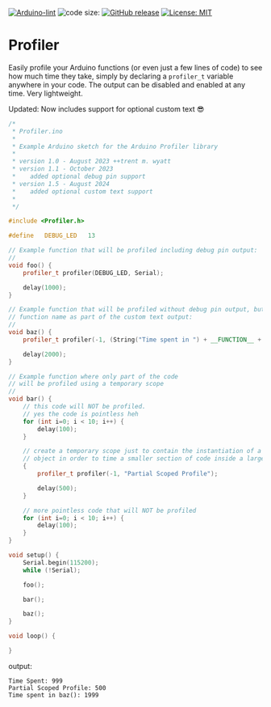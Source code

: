<!-- [![Arduino CI](https://github.com/ripred/Profiler/workflows/Arduino%20CI/badge.svg)](https://github.com/marketplace/actions/arduino_ci) -->
[![Arduino-lint](https://github.com/ripred/Profiler/actions/workflows/arduino-lint.yml/badge.svg)](https://github.com/ripred/Profiler/actions/workflows/arduino-lint.yml)
![code size:](https://img.shields.io/github/languages/code-size/ripred/Profiler)
[![GitHub release](https://img.shields.io/github/release/ripred/Profiler.svg?maxAge=3600)](https://github.com/ripred/Profiler/releases)
[![License: MIT](https://img.shields.io/badge/license-MIT-blue.svg)](https://github.com/ripred/Profiler/blob/master/LICENSE)


# Profiler
Easily profile your Arduino functions (or even just a few lines of code) to see how much time they take, simply by declaring a `profiler_t` variable anywhere in your code. The output can be disabled and enabled at any time. Very lightweight.

Updated: Now includes support for optional custom text 😎

```cpp
/*
 * Profiler.ino
 *
 * Example Arduino sketch for the Arduino Profiler library
 *
 * version 1.0 - August 2023 ++trent m. wyatt
 * version 1.1 - October 2023
 *    added optional debug pin support
 * version 1.5 - August 2024
 *    added optional custom text support
 *
 */

#include <Profiler.h>

#define   DEBUG_LED   13

// Example function that will be profiled including debug pin output:
//
void foo() {
    profiler_t profiler(DEBUG_LED, Serial);

    delay(1000);
}

// Example function that will be profiled without debug pin output, but including the
// function name as part of the custom text output:
// 
void baz() {
    profiler_t profiler(-1, (String("Time spent in ") + __FUNCTION__ + String("()")).c_str());

    delay(2000);
}

// Example function where only part of the code
// will be profiled using a temporary scope
//
void bar() {
    // this code will NOT be profiled.
    // yes the code is pointless heh
    for (int i=0; i < 10; i++) {
        delay(100);
    }

    // create a temporary scope just to contain the instantiation of a profiler_t
    // object in order to time a smaller section of code inside a larger section
    {
        profiler_t profiler(-1, "Partial Scoped Profile");

        delay(500);
    }

    // more pointless code that will NOT be profiled
    for (int i=0; i < 10; i++) {
        delay(100);
    }
}

void setup() {
    Serial.begin(115200);
    while (!Serial);

    foo();

    bar();

    baz();
}

void loop() {

}
```

output:

```console
Time Spent: 999
Partial Scoped Profile: 500
Time spent in baz(): 1999
```
